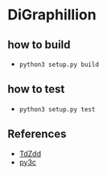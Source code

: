 # DiGraphillion

## how to build

- `python3 setup.py build`

## how to test

- `python3 setup.py test`

## References

- [TdZdd](https://github.com/kunisura/TdZdd)
- [py3c](https://github.com/encukou/py3c)
